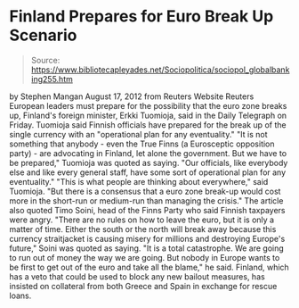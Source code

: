 # Finland Prepares for Euro Break Up Scenario

> Source: https://www.bibliotecapleyades.net/Sociopolitica/sociopol_globalbanking255.htm

by Stephen Mangan
August 17, 2012
from
Reuters Website
Reuters
European leaders must prepare for the
possibility that the euro zone breaks up, Finland's foreign minister,
Erkki Tuomioja,
said in the Daily Telegraph on Friday.
Tuomioja said Finnish officials have prepared for the break up of the single
currency with an "operational plan for any eventuality."
"It is not something that anybody - even the
True Finns (a Eurosceptic opposition party) - are advocating in Finland,
let alone the government. But we have to be prepared," Tuomioja was
quoted as saying.
"Our officials, like everybody else and like every general staff, have
some sort of operational plan for any eventuality."
"This is what people are thinking about everywhere," said Tuomioja. "But
there is a consensus that a euro zone break-up would cost more in the
short-run or medium-run than managing the crisis."
The article also quoted Timo Soini, head
of the Finns Party who said Finnish taxpayers were angry.
"There are no rules on how to leave the
euro, but it is only a matter of time. Either the south or the north
will break away because this currency straitjacket is causing misery for
millions and destroying Europe's future," Soini was quoted as saying.
"It is a total catastrophe. We are going to run out of money the way we
are going. But nobody in Europe wants to be first to get out of the euro
and take all the blame," he said.
Finland, which has a veto that could be used to
block any new bailout measures, has insisted on collateral from both Greece
and Spain in exchange for rescue loans.

